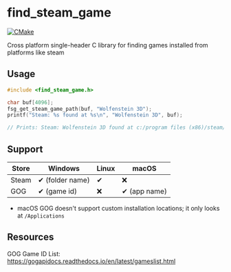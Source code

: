 # find_steam_game
[![CMake](https://github.com/cxong/find_steam_game/actions/workflows/cmake.yml/badge.svg)](https://github.com/cxong/find_steam_game/actions/workflows/cmake.yml)

Cross platform single-header C library for finding games installed from platforms like steam

## Usage

```c
#include <find_steam_game.h>

char buf[4096];
fsg_get_steam_game_path(buf, "Wolfenstein 3D");
printf("Steam: %s found at %s\n", "Wolfenstein 3D", buf);

// Prints: Steam: Wolfenstein 3D found at c:/program files (x86)/steam/SteamApps/common/Wolfenstein 3D
 ```

## Support

| Store      | Windows | Linux | macOS |
| ----------- | ----------- |----------- |----------- |
| Steam      | ✔ (folder name) | ✔ |  ❌ | 
| GOG   |  ✔ (game id) | ❌ |  ✔ (app name) |

- macOS GOG doesn't support custom installation locations; it only looks at `/Applications`

## Resources

GOG Game ID List: https://gogapidocs.readthedocs.io/en/latest/gameslist.html
